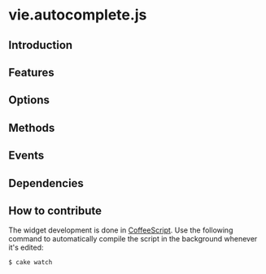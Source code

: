 # vie.autocomplete.js
## Introduction
## Features
## Options
## Methods
## Events
## Dependencies
## How to contribute
The widget development is done in [CoffeeScript](http://jashkenas.github.com/coffee-script/). Use the following command to automatically compile the script in the background whenever it's edited:

    $ cake watch

